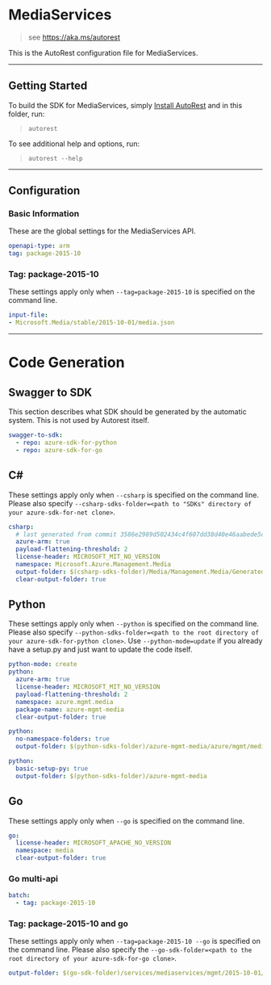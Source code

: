 # MediaServices
    
> see https://aka.ms/autorest

This is the AutoRest configuration file for MediaServices.



---
## Getting Started 
To build the SDK for MediaServices, simply [Install AutoRest](https://aka.ms/autorest/install) and in this folder, run:

> `autorest`

To see additional help and options, run:

> `autorest --help`
---

## Configuration



### Basic Information 
These are the global settings for the MediaServices API.

``` yaml
openapi-type: arm
tag: package-2015-10
```


### Tag: package-2015-10

These settings apply only when `--tag=package-2015-10` is specified on the command line.

``` yaml $(tag) == 'package-2015-10'
input-file:
- Microsoft.Media/stable/2015-10-01/media.json
```

---
# Code Generation


## Swagger to SDK

This section describes what SDK should be generated by the automatic system.
This is not used by Autorest itself.

``` yaml $(swagger-to-sdk)
swagger-to-sdk:
  - repo: azure-sdk-for-python
  - repo: azure-sdk-for-go
```


## C# 

These settings apply only when `--csharp` is specified on the command line.
Please also specify `--csharp-sdks-folder=<path to "SDKs" directory of your azure-sdk-for-net clone>`.

``` yaml $(csharp)
csharp:
  # last generated from commit 3586e2989d502434c4f607dd38d40e46aabede5c
  azure-arm: true
  payload-flattening-threshold: 2
  license-header: MICROSOFT_MIT_NO_VERSION
  namespace: Microsoft.Azure.Management.Media
  output-folder: $(csharp-sdks-folder)/Media/Management.Media/Generated
  clear-output-folder: true
```

## Python

These settings apply only when `--python` is specified on the command line.
Please also specify `--python-sdks-folder=<path to the root directory of your azure-sdk-for-python clone>`.
Use `--python-mode=update` if you already have a setup.py and just want to update the code itself.

``` yaml $(python)
python-mode: create
python:
  azure-arm: true
  license-header: MICROSOFT_MIT_NO_VERSION
  payload-flattening-threshold: 2
  namespace: azure.mgmt.media
  package-name: azure-mgmt-media
  clear-output-folder: true
```
``` yaml $(python) && $(python-mode) == 'update'
python:
  no-namespace-folders: true
  output-folder: $(python-sdks-folder)/azure-mgmt-media/azure/mgmt/media
```
``` yaml $(python) && $(python-mode) == 'create'
python:
  basic-setup-py: true
  output-folder: $(python-sdks-folder)/azure-mgmt-media
```


## Go

These settings apply only when `--go` is specified on the command line.

``` yaml $(go)
go:
  license-header: MICROSOFT_APACHE_NO_VERSION
  namespace: media
  clear-output-folder: true
```

### Go multi-api

``` yaml $(go) && $(multiapi)
batch:
  - tag: package-2015-10
```

### Tag: package-2015-10 and go

These settings apply only when `--tag=package-2015-10 --go` is specified on the command line.
Please also specify the `--go-sdk-folder=<path to the root directory of your azure-sdk-for-go clone>`.

``` yaml $(tag) == 'package-2015-10' && $(go)
output-folder: $(go-sdk-folder)/services/mediaservices/mgmt/2015-10-01/media
```
